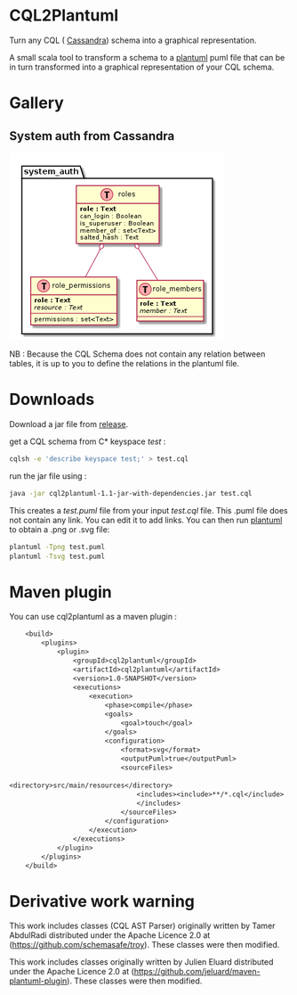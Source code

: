CQL2Plantuml
============


Turn any CQL ( [Cassandra](http://cassandra.apache.org/)) schema into a graphical representation.

A small scala tool to transform a schema to a [plantuml](http://plantuml.com/) puml file that can be in turn transformed into a graphical representation of your CQL schema.


Gallery
=======

## System auth from Cassandra

![system auth](examples/system_auth/system_auth.png)

NB : Because the CQL Schema does not contain any relation between tables, it is up to you to define the relations in the plantuml file.

Downloads
=========

Download a jar file from [release](https://github.com/lbruand/cql2plantuml/releases).

get a CQL schema from C* keyspace _test_ :

```bash
cqlsh -e 'describe keyspace test;' > test.cql
```

run the jar file using :

```bash
java -jar cql2plantuml-1.1-jar-with-dependencies.jar test.cql
```

This creates a *test.puml* file from your input *test.cql* file.
This .puml file does not contain any link.
You can edit it to add links.
You can then run [plantuml](http://plantuml.com/) to obtain a .png or .svg file:

```bash
plantuml -Tpng test.puml
plantuml -Tsvg test.puml
```
Maven plugin
============

You can use cql2plantuml as a maven plugin : 

```Maven POM
    <build>
        <plugins>
            <plugin>
                <groupId>cql2plantuml</groupId>
                <artifactId>cql2plantuml</artifactId>
                <version>1.0-SNAPSHOT</version>
                <executions>
                    <execution>
                        <phase>compile</phase>
                        <goals>
                            <goal>touch</goal>
                        </goals>
                        <configuration>
                            <format>svg</format>
                            <outputPuml>true</outputPuml>
                            <sourceFiles>
                                <directory>src/main/resources</directory>
                                <includes><include>**/*.cql</include>
                                </includes>
                            </sourceFiles>
                        </configuration>
                    </execution>
                </executions>
            </plugin>
        </plugins>
    </build>
```


Derivative work warning
=======================

This work includes classes (CQL AST Parser) originally written by Tamer AbdulRadi distributed under the Apache Licence 2.0 at (https://github.com/schemasafe/troy). These classes were then modified.

This work includes classes originally written by Julien Eluard distributed under the Apache Licence 2.0 at (https://github.com/jeluard/maven-plantuml-plugin). These classes were then modified.



